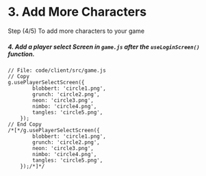 # 3. Add More Characters

Step (4/5) To add more characters to your game

##### 4. Add a player select Screen in `game.js` after the `useLoginScreen()` function.

```
// File: code/client/src/game.js
// Copy
g.usePlayerSelectScreen({
		blobbert: 'circle1.png',
		grunch: 'circle2.png',
		neon: 'circle3.png',
		nimbo: 'circle4.png',
		tangles: 'circle5.png',
	});
// End Copy
/*[*/g.usePlayerSelectScreen({
		blobbert: 'circle1.png',
		grunch: 'circle2.png',
		neon: 'circle3.png',
		nimbo: 'circle4.png',
		tangles: 'circle5.png',
	});/*]*/
```